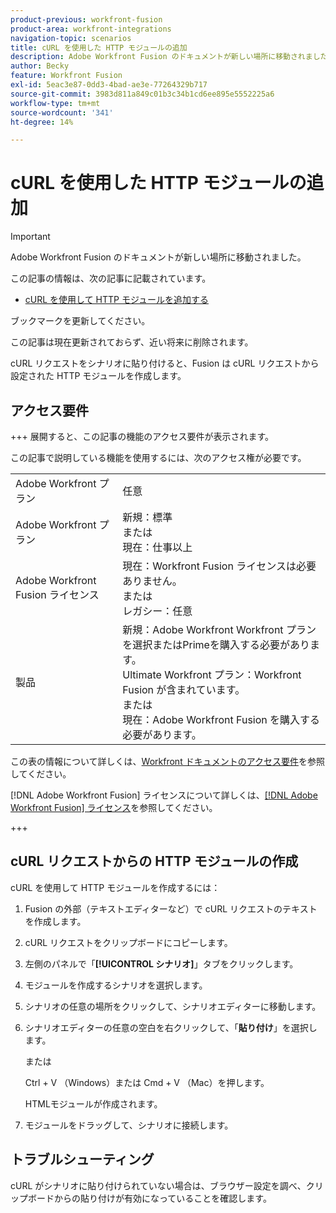 ```yaml
---
product-previous: workfront-fusion
product-area: workfront-integrations
navigation-topic: scenarios
title: cURL を使用した HTTP モジュールの追加
description: Adobe Workfront Fusion のドキュメントが新しい場所に移動されました。 この記事は廃止されましたが、この機能を説明する新しい記事へのリンクが含まれています。
author: Becky
feature: Workfront Fusion
exl-id: 5eac3e87-0dd3-4bad-ae3e-77264329b717
source-git-commit: 3983d811a849c01b3c34b1cd6ee895e5552225a6
workflow-type: tm+mt
source-wordcount: '341'
ht-degree: 14%

---
```


# cURL を使用した HTTP モジュールの追加

>[!IMPORTANT]
>
>Adobe Workfront Fusion のドキュメントが新しい場所に移動されました。
>
>この記事の情報は、次の記事に記載されています。
>
>* [cURL を使用して HTTP モジュールを追加する ](https://experienceleague.adobe.com/docs/workfront-fusion/using/create-scenarios/add-modules/use-curl-create-http.html)
>
>ブックマークを更新してください。
>
>この記事は現在更新されておらず、近い将来に削除されます。

cURL リクエストをシナリオに貼り付けると、Fusion は cURL リクエストから設定された HTTP モジュールを作成します。

## アクセス要件

+++ 展開すると、この記事の機能のアクセス要件が表示されます。

この記事で説明している機能を使用するには、次のアクセス権が必要です。

<table style="table-layout:auto"> 
  <tbody>  
    <tr>  
      <td>Adobe Workfront プラン</td>  
      <td>任意</td>  
    </tr>  
    <tr>  
      <td>Adobe Workfront プラン</td>  
      <td>
        新規：標準 <br>
        または <br>
        現在：仕事以上
      </td>  
    </tr>  
    <tr>  
      <td>Adobe Workfront Fusion ライセンス</td>  
      <td> 
        現在：Workfront Fusion ライセンスは必要ありません。<br>
        または <br>
        レガシー：任意
      </td>  
    </tr>  
    <tr>  
      <td>製品</td>  
      <td> 
        新規：Adobe Workfront Workfront プランを選択またはPrimeを購入する必要があります。<br>
        Ultimate Workfront プラン：Workfront Fusion が含まれています。<br>
        または <br>
        現在：Adobe Workfront Fusion を購入する必要があります。
      </td>  
    </tr> 
  </tbody>  
</table>

この表の情報について詳しくは、[Workfront ドキュメントのアクセス要件](/help/quicksilver/administration-and-setup/add-users/access-levels-and-object-permissions/access-level-requirements-in-documentation.md)を参照してください。

[!DNL Adobe Workfront Fusion] ライセンスについて詳しくは、[[!DNL Adobe Workfront Fusion] ライセンス](../../workfront-fusion/get-started/license-automation-vs-integration.md)を参照してください。

+++

## cURL リクエストからの HTTP モジュールの作成


cURL を使用して HTTP モジュールを作成するには：

1. Fusion の外部（テキストエディターなど）で cURL リクエストのテキストを作成します。
1. cURL リクエストをクリップボードにコピーします。
1. 左側のパネルで「**[!UICONTROL シナリオ]**」タブをクリックします。
1. モジュールを作成するシナリオを選択します。
1. シナリオの任意の場所をクリックして、シナリオエディターに移動します。
1. シナリオエディターの任意の空白を右クリックして、「**貼り付け**」を選択します。

   または

   Ctrl + V （Windows）または Cmd + V （Mac）を押します。


   HTMLモジュールが作成されます。
1. モジュールをドラッグして、シナリオに接続します。

## トラブルシューティング

cURL がシナリオに貼り付けられていない場合は、ブラウザー設定を調べ、クリップボードからの貼り付けが有効になっていることを確認します。


